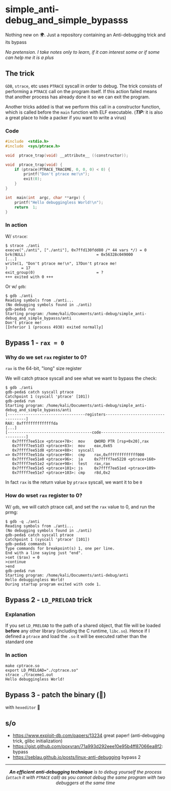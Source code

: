 
# simple_anti-debug_and_simple_bypasss
Nothing new on 🌍. Just a repository containing an Anti-debugging trick and its bypass

*No pretension. I take notes only to learn, if it can interest some or if some can help me it is a plus*

## The trick
`GDB`, `strace`, etc uses `PTRACE` syscall in order to debug. The trick consists of performing a `PTRACE` call on the program itself. If this action failed means that another process has already done it so we can exit the program.

Another tricks added is that we perform this call in a constructor function, which is called before the `main` function with ELF executable. (***TIP:*** it is also a great place to hide a packer if you want to write a virus)

### Code
```C
#include  <stdio.h>
#include  <sys/ptrace.h>

void  ptrace_trap(void) __attribute__ ((constructor));

void  ptrace_trap(void) {
	if (ptrace(PTRACE_TRACEME, 0, 0, 0) < 0) {
		printf("Don't ptrace me!\n");
		exit(0);
	}
}

int  main(int  argc, char **argv) {
	printf("Hello debuggingless World!\n");
	return  1;
}
```
### In action
W/ `strace`:
```shell
$ strace ./anti 
execve("./anti", ["./anti"], 0x7ffd130fdd80 /* 44 vars */) = 0
brk(NULL)                               = 0x56328c049000
[...]
write(1, "Don't ptrace me!\n", 17Don't ptrace me!
)      = 17
exit_group(0)                           = ?
+++ exited with 0 +++
```

Or w/ `gdb`:
```gdb
$ gdb ./anti
Reading symbols from ./anti...
(No debugging symbols found in ./anti)
gdb-peda$ run
Starting program: /home/kali/Documents/anti-debug/simple_anti-debug_and_simple_bypasss/anti 
Don't ptrace me!
[Inferior 1 (process 4938) exited normally]
```

## Bypass 1 - ```rax = 0```
### Why do we set `rax` register to 0?
`rax` is the 64-bit, "long" size register

We will catch ptrace syscall and see what we want to bypass the check:
```gdb
$ gdb ./anti
gdb-peda$ catch syscall ptrace
Catchpoint 1 (syscall 'ptrace' [101])
gdb-peda$ run
Starting program: /home/kali/Documents/anti-debug/simple_anti-debug_and_simple_bypasss/anti 
[----------------------------------registers-----------------------------------]
RAX: 0xffffffffffffffda 
[...]
[-------------------------------------code-------------------------------------]
   0x7ffff7ee51ce <ptrace+78>:  mov    QWORD PTR [rsp+0x20],rax
   0x7ffff7ee51d3 <ptrace+83>:  mov    eax,0x65
   0x7ffff7ee51d8 <ptrace+88>:  syscall 
=> 0x7ffff7ee51da <ptrace+90>:  cmp    rax,0xfffffffffffff000
   0x7ffff7ee51e0 <ptrace+96>:  ja     0x7ffff7ee5220 <ptrace+160>
   0x7ffff7ee51e2 <ptrace+98>:  test   rax,rax
   0x7ffff7ee51e5 <ptrace+101>: js     0x7ffff7ee51ed <ptrace+109>
   0x7ffff7ee51e7 <ptrace+103>: cmp    r8d,0x2
```
In fact `rax` is the return value by `ptrace` syscall, we want it to be `0`
 
### How do wset `rax` register to 0?
W/ `gdb`, we will catch ptrace call, and set the `rax` value to 0, and run the prmg:

    $ gdb -q ./anti
    Reading symbols from ./anti...
    (No debugging symbols found in ./anti)
    gdb-peda$ catch syscall ptrace
    Catchpoint 1 (syscall 'ptrace' [101])
    gdb-peda$ commands 1
    Type commands for breakpoint(s) 1, one per line.
    End with a line saying just "end".
    >set ($rax) = 0
    >continue
    >end
    gdb-peda$ run
    Starting program: /home/kali/Documents/anti-debug/anti 
    Hello debuggingless World!
    During startup program exited with code 1.

## Bypass 2 - ```LD_PRELOAD``` trick

### Explanation
If you set `LD_PRELOAD` to the path of a shared object, that file will be loaded **before** any other library (including the C runtime, `libc.so`).
Hence if I defined a `ptrace` and load the `.so` it will be executed rather than the standard one

### In action

```shell
make cptrace.so
export LD_PRELOAD="./cptrace.so"
strace ./traceme1.out
Hello debuggingless World!
```

## Bypass 3 - patch the binary (🚧)
with ```hexeditor```
🚧 

## s/o
 - https://www.exploit-db.com/papers/13234 great paper! (anti-debugging trick, glibc initialization)
 - https://gist.github.com/poxyran/71a993d292eee10e95b4ff87066ea8f2: bypass 
 - https://seblau.github.io/posts/linux-anti-debugging bypass 2


----
<p align=center><i> <b>An efficient anti-debugging technique</b> is to debug yourself the process (<code>attach</code> it with <code>PTRACE</code> call) as  you cannot debug the same program with two debuggers at the same time </i></p>
